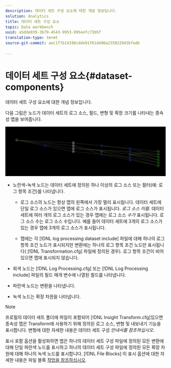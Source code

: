 ```yaml
---
description: 데이터 세트 구성 요소에 대한 개념 정보입니다.
solution: Analytics
title: 데이터 세트 구성 요소
topic: Data workbench
uuid: a5dde039-3b79-4543-9953-995eefc73b5f
translation-type: tm+mt
source-git-commit: aec1f7b14198cdde91f61d490a235022943bfedb

---
```



# 데이터 세트 구성 요소{#dataset-components}

데이터 세트 구성 요소에 대한 개념 정보입니다.

다음 그림은 노드가 데이터 세트의 로그 소스, 필드, 변형 및 확장 크기를 나타내는 종속성 맵을 보여줍니다.

![](assets/vis_DependencyMap.png)

* 노란색-녹색 노드는 데이터 세트에 정의된 하나 이상의 로그 소스 또는 필터(예: 로그 항목 조건)를 나타냅니다.

   * 로그 소스의 노드는 항상 맵의 왼쪽에서 가장 멀리 표시됩니다. 데이터 세트에 단일 로그 소스가 있으면 맵에 로그 소스가 표시됩니다. *로그 소스 이름*. 데이터 세트에 여러 개의 로그 소스가 있는 경우 맵에는 로그 소스 *수가* 표시됩니다. 로그 소스 수는 로그 소스 수입니다. 예를 들어 데이터 세트에 3개의 로그 소스가 있는 경우 맵에 3개의 로그 소스가 표시됩니다.

   * 맵에는 각 [!DNL log processing dataset include] 파일에 대해 하나의 로그 항목 조건 노드가 표시되지만 변환에는 하나의 로그 항목 조건 노드만 표시됩니다( [!DNL Transformation.cfg] 파일에 정의된 경우). 로그 항목 조건이 비어 있으면 맵에 표시되지 않습니다.

* 회색 노드는 [!DNL Log Processing.cfg] 또는 [!DNL Log Processing include] 파일의 필드 매개 변수에 나열된 필드를 나타냅니다.

* 파란색 노드는 변환을 나타냅니다.
* 녹색 노드는 확장 차원을 나타냅니다.

>[!NOTE]
>
>프로필의 데이터 세트 폴더에 파일이 포함되어 [!DNL Insight Transform.cfg]있으면 종속성 맵은 Transform에 사용하기 위해 정의된 로그 소스, 변형 및 내보내기 기능을 표시합니다. 변형에 대한 자세한 내용은 데이터 세트 구성 *안내서를 참조하십시오*.

표시 포함 옵션을 활성화하면 맵은 하나의 데이터 세트 구성 파일에 정의된 모든 변환에 대해 단일 파란색 노드를 표시하고 하나의 데이터 세트 구성 파일에 정의된 모든 확장 차원에 대해 하나의 녹색 노드를 표시합니다. [!DNL File Blocks] 이 표시 옵션에 대한 자세한 내용은 파일 블록 [작업을 참조하십시오](../../../../../home/c-get-started/c-admin-intrf/c-dataset-mgrs/c-dep-maps/c-wkg-file-blocks.md#concept-3652bbabfbd34449a5f842d8aa598efc).
